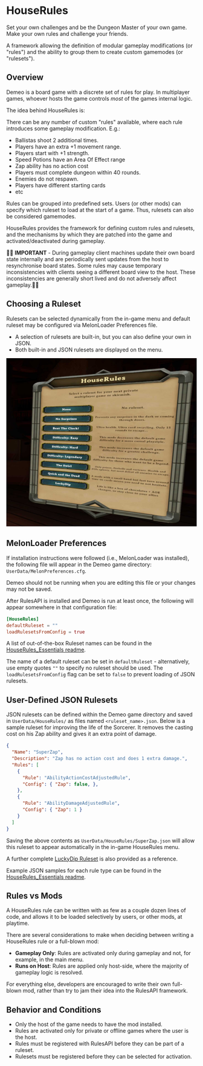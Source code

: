 # HouseRules

Set your own challenges and be the Dungeon Master of your own game. Make your own rules and challenge your friends.

A framework allowing the definition of modular gameplay modifications (or
"rules") and the ability to group them to create custom gamemodes (or
"rulesets").

## Overview

Demeo is a board game with a discrete set of rules for play.
In multiplayer games, whoever hosts the game controls _most_ of the games internal logic.

The idea behind HouseRules is:

There can be any number of custom "rules" available, where each rule introduces
some gameplay modification. E.g.:

- Ballistas shoot 2 additional times.
- Players have an extra +1 movement range.
- Players start with +1 strength.
- Speed Potions have an Area Of Effect range
- Zap ability has no action cost
- Players must complete dungeon within 40 rounds.
- Enemies do not respawn.
- Players have different starting cards
- etc

Rules can be grouped into predefined sets.  Users (or other mods) can specify
which ruleset to load at the start of a game.  Thus, rulesets can also be
considered gamemodes.

HouseRules provides the framework for defining custom rules and rulesets, and the
mechanisms by which they are patched into the game and activated/deactivated
during gameplay.

🚨🛑 __IMPORTANT__ - During gameplay client machines update their own board state internally and are periodically sent
updates from the host to resynchronise board states. Some rules may cause temporary inconsistencies with clients
seeing a different board view to the host. These inconsistencies are generally short lived and do not adversely affect gameplay.🛑🚨

## Choosing a Ruleset

Rulesets can be selected dynamically from the in-game menu and default ruleset may be configured via MelonLoader Preferences file.
* A selection of rulesets are built-in, but you can also define your own in JSON.
* Both built-in and JSON rulesets are displayed on the menu.

![HouseRules_Menu_ Screenshot](../docs/houserules_menu_screenshot.jpg)

## MelonLoader Preferences

If installation instructions were followed (i.e., MelonLoader was installed),
the following file will appear in the Demeo game directory:
`UserData/MelonPreferences.cfg`.

Demeo should not be running when you are editing this file or your changes may not be saved.

After RulesAPI is installed and Demeo is run at least once, the following will
appear somewhere in that configuration file:

```toml
[HouseRules]
defaultRuleset = ""
loadRulesetsFromConfig = true
```

A list of out-of-the-box Ruleset names can be found in the
[HouseRules_Essentials readme](../HouseRules_Essentials/README.md).

The name of a default ruleset can be set in `defaultRuleset` - alternatively, use empty quotes `""` to specify no ruleset should be used.
The `loadRulesetsFromConfig` flag can be set to `false` to prevent loading of JSON rulesets.

## User-Defined JSON Rulesets

JSON rulesets can be defined within the Demeo game directory and saved in  `UserData/HouseRules/` as files named `<ruleset_name>.json`. Below is a sample ruleset for improving the life of the Sorcerer. It removes the casting cost on his Zap ability and gives it an extra point of damage.

```json
{
  "Name": "SuperZap",
  "Description": "Zap has no action cost and does 1 extra damage.",
  "Rules": [
    {
      "Rule": "AbilityActionCostAdjustedRule",
      "Config": { "Zap": false, },
    },
    {
      "Rule": "AbilityDamageAdjustedRule",
      "Config": { "Zap": 1 }
    }
  ]
}
```

Saving the above contents as `UserData/HouseRules/SuperZap.json` will allow this ruleset to appear automatically in the in-game HouseRules menu.

A further complete [LuckyDip Ruleset](../docs/LuckyDip.json) is also provided as a reference.

Example JSON samples for each rule type can be found in the
[HouseRules_Essentials readme](../HouseRules_Essentials/README.md).

## Rules vs Mods

A HouseRules rule can be written with as few as a couple dozen lines of code,
and allows it to be loaded selectively by users, or other mods, at playtime.

There are several considerations to make when deciding between writing a
HouseRules rule or a full-blown mod:

- **Gameplay Only**: Rules are activated only during gameplay and not, for
  example, in the main menu.
- **Runs on Host**: Rules are applied only host-side, where the majority of
  gameplay logic is resolved.

For everything else, developers are encouraged to write their own full-blown
mod, rather than try to jam their idea into the RulesAPI framework. 

## Behavior and Conditions

- Only the host of the game needs to have the mod installed.
- Rules are activated only for private or offline games where the user is the host.
- Rules must be registered with RulesAPI before they can be part of a ruleset.
- Rulesets must be registered before they can be selected for activation.
